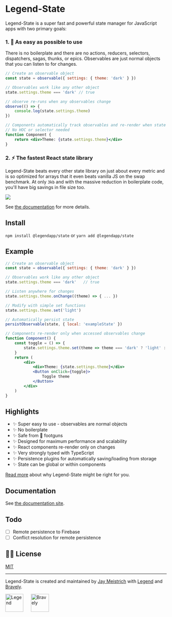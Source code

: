 # Legend-State

Legend-State is a super fast and powerful state manager for JavaScript apps with two primary goals:

### 1. <span className="text-xl">🦄</span> As easy as possible to use

There is no boilerplate and there are no actions, reducers, selectors, dispatchers, sagas, thunks, or epics. Observables are just normal objects that you can listen to for changes.

```jsx
// Create an observable object
const state = observable({ settings: { theme: 'dark' } })

// Observables work like any other object
state.settings.theme === 'dark' // true

// observe re-runs when any observables change
observe(() => {
    console.log(state.settings.theme)
})

// Components automatically track observables and re-render when state changes
// No HOC or selector needed
function Component {
    return <div>Theme: {state.settings.theme}</div>
}
```

### 2. <span className="text-xl">⚡️</span> The fastest React state library

Legend-State beats every other state library on just about every metric and is so optimized for arrays that it even beats vanilla JS on the swap benchmark. At only `3kb` and with the massive reduction in boilerplate code, you'll have big savings in file size too.

<p>
    <img src="https://www.legendapp.com/img/dev/state/times.png" />
</p>

See [the documentation](https://www.legendapp.com/dev/state) for more details.

## Install

`npm install @legendapp/state` or `yarn add @legendapp/state`

## Example

```jsx
// Create an observable object
const state = observable({ settings: { theme: 'dark' } })

// Observables work like any other object
state.settings.theme === 'dark'   // true

// Listen anywhere for changes
state.settings.theme.onChange((theme) => { ... })

// Modify with simple set functions
state.settings.theme.set('light')

// Automatically persist state
persistObservable(state, { local: 'exampleState' })

// Components re-render only when accessed observables change
function Component() {
    const toggle = () => {
        state.settings.theme.set(theme => theme === 'dark' ? 'light' : 'dark')
    }
    return (
        <div>
            <div>Theme: {state.settings.theme}</div>
            <Button onClick={toggle}>
                Toggle theme
            </Button>
        </div>
    )
}
```

## Highlights

- ✨ Super easy to use - observables are normal objects
- ✨ No boilerplate
- ✨ Safe from 🔫 footguns
- ✨ Designed for maximum performance and scalability
- ✨ React components re-render only on changes
- ✨ Very strongly typed with TypeScript
- ✨ Persistence plugins for automatically saving/loading from storage
- ✨ State can be global or within components

[Read more](https://www.legendapp.com/dev/state/why/) about why Legend-State might be right for you.

## Documentation

See [the documentation site](https://www.legendapp.com/dev/state/).

## Todo

- [ ] Remote persistence to Firebase
- [ ] Conflict resolution for remote persistence

## 👩‍⚖️ License

[MIT](LICENSE)

---

Legend-State is created and maintained by [Jay Meistrich](https://github.com/jmeistrich) with [Legend](https://www.legendapp.com) and [Bravely](https://www.bravely.io).

<p>
    <a href="https://www.legendapp.com"><img src="https://www.legendapp.com/img/LogoTextOnWhite.png" height="56" alt="Legend" /></a>
    <span>&nbsp;&nbsp;&nbsp;&nbsp;</span>
    <a href="https://www.bravely.io"><img src="https://www.legendapp.com/img/bravely-logo.png" height="56" alt="Bravely" /></a>
</p>
